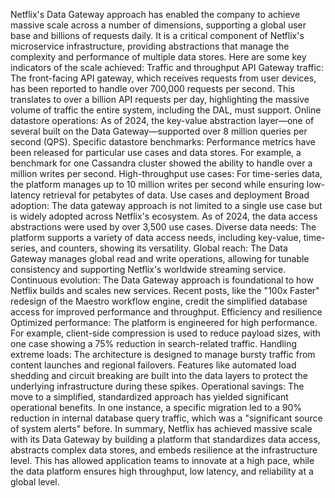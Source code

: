 Netflix's Data Gateway approach has enabled the company to achieve massive scale across a number of dimensions, supporting a global user base and billions of requests daily. It is a critical component of Netflix's microservice infrastructure, providing abstractions that manage the complexity and performance of multiple data stores. 
Here are some key indicators of the scale achieved:
Traffic and throughput
API Gateway traffic: The front-facing API gateway, which receives requests from user devices, has been reported to handle over 700,000 requests per second. This translates to over a billion API requests per day, highlighting the massive volume of traffic the entire system, including the DAL, must support.
Online datastore operations: As of 2024, the key-value abstraction layer—one of several built on the Data Gateway—supported over 8 million queries per second (QPS).
Specific datastore benchmarks: Performance metrics have been released for particular use cases and data stores. For example, a benchmark for one Cassandra cluster showed the ability to handle over a million writes per second.
High-throughput use cases: For time-series data, the platform manages up to 10 million writes per second while ensuring low-latency retrieval for petabytes of data. 
Use cases and deployment
Broad adoption: The data gateway approach is not limited to a single use case but is widely adopted across Netflix's ecosystem. As of 2024, the data access abstractions were used by over 3,500 use cases.
Diverse data needs: The platform supports a variety of data access needs, including key-value, time-series, and counters, showing its versatility.
Global reach: The Data Gateway manages global read and write operations, allowing for tunable consistency and supporting Netflix's worldwide streaming service.
Continuous evolution: The Data Gateway approach is foundational to how Netflix builds and scales new services. Recent posts, like the "100x Faster" redesign of the Maestro workflow engine, credit the simplified database access for improved performance and throughput. 
Efficiency and resilience
Optimized performance: The platform is engineered for high performance. For example, client-side compression is used to reduce payload sizes, with one case showing a 75% reduction in search-related traffic.
Handling extreme loads: The architecture is designed to manage bursty traffic from content launches and regional failovers. Features like automated load shedding and circuit breaking are built into the data layers to protect the underlying infrastructure during these spikes.
Operational savings: The move to a simplified, standardized approach has yielded significant operational benefits. In one instance, a specific migration led to a 90% reduction in internal database query traffic, which was a "significant source of system alerts" before. 
In summary, Netflix has achieved massive scale with its Data Gateway by building a platform that standardizes data access, abstracts complex data stores, and embeds resilience at the infrastructure level. This has allowed application teams to innovate at a high pace, while the data platform ensures high throughput, low latency, and reliability at a global level.
